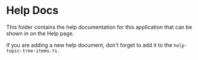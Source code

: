 # Help Docs

This folder contains the help documentation for this application that can be shown in on the Help page.

If you are adding a new help document, don't forget to add it to the `help-topic-tree-items.ts.`
